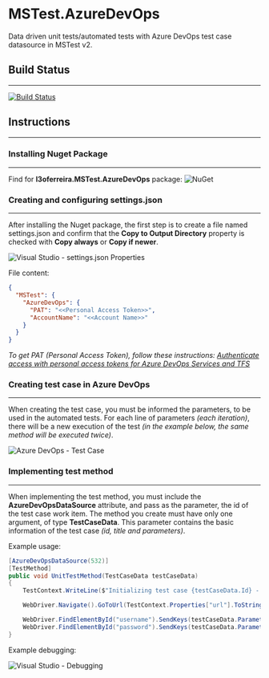# MSTest.AzureDevOps

Data driven unit tests/automated tests with Azure DevOps test case datasource in MSTest v2.

## Build Status
---------------

[![Build Status](https://dev.azure.com/l3oferreira/GitHub/_apis/build/status/GitHub-ASP.NET%20Core-CI)](https://dev.azure.com/l3oferreira/GitHub/_build/latest?definitionId=22)


## Instructions
---------------

### Installing Nuget Package
----------------------------
Find for **l3oferreira.MSTest.AzureDevOps** package:
![NuGet](https://img.shields.io/nuget/v/l3oferreira.MSTest.AzureDevOps.svg)


### Creating and configuring settings.json
------------------------------------------
After installing the Nuget package, the first step is to create a file named settings.json and confirm that the **Copy to Output Directory** property is checked with **Copy always** or **Copy if newer**.

![Visual Studio - settings.json Properties](https://github.com/l3oferreira/MSTest.AzureDevOps/blob/master/images/azure-devops-test-case.png?raw=true)

File content:

```json
{
  "MSTest": {
    "AzureDevOps": {
      "PAT": "<<Personal Access Token>>",
      "AccountName": "<<Account Name>>"
    }
  }
}
```

*To get PAT (Personal Access Token), follow these instructions: [Authenticate access with personal access tokens for Azure DevOps Services and TFS](https://docs.microsoft.com/en-us/azure/devops/organizations/accounts/use-personal-access-tokens-to-authenticate?view=vsts)*


### Creating test case in Azure DevOps
--------------------------------------
When creating the test case, you must be informed the parameters, to be used in the automated tests. For each line of parameters *(each iteration)*, there will be a new execution of the test *(in the example below, the same method will be executed twice)*.

![Azure DevOps - Test Case](https://github.com/l3oferreira/MSTest.AzureDevOps/blob/master/images/azure-devops-test-case.png?raw=true)


### Implementing test method
----------------------------
When implementing the test method, you must include the **AzureDevOpsDataSource** attribute, and pass as the parameter, the id of the test case work item. The method you create must have only one argument, of type **TestCaseData**. This parameter contains the basic information of the test case *(id, title and parameters)*.

Example usage:

```csharp
[AzureDevOpsDataSource(532)]
[TestMethod]
public void UnitTestMethod(TestCaseData testCaseData)
{
    TestContext.WriteLine($"Initializing test case {testCaseData.Id} - {testCaseData.Title}");

    WebDriver.Navigate().GoToUrl(TestContext.Properties["url"].ToString());

    WebDriver.FindElementById("username").SendKeys(testCaseData.Parameters["username"]);
    WebDriver.FindElementById("password").SendKeys(testCaseData.Parameters["password"] + Keys.Enter);
}
```

Example debugging:

![Visual Studio - Debugging](https://github.com/l3oferreira/MSTest.AzureDevOps/blob/master/images/visual-studio-debugging.png?raw=true)
